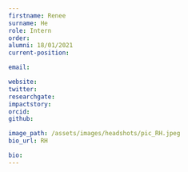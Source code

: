 ```yaml
---
firstname: Renee
surname: He
role: Intern
order:
alumni: 18/01/2021
current-position:

email:

website:
twitter:
researchgate:
impactstory:
orcid:
github:

image_path: /assets/images/headshots/pic_RH.jpeg
bio_url: RH

bio:
---
```

